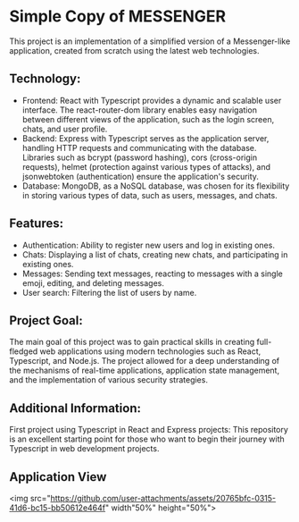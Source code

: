 # Simple Copy of MESSENGER
This project is an implementation of a simplified version of a Messenger-like application, created from scratch using the latest web technologies.

## Technology:
* Frontend: React with Typescript provides a dynamic and scalable user interface. The react-router-dom library enables easy navigation between different views of the application, such as the login screen, chats, and user profile.
* Backend: Express with Typescript serves as the application server, handling HTTP requests and communicating with the database. Libraries such as bcrypt (password hashing), cors (cross-origin requests), helmet (protection against various types of attacks), and jsonwebtoken (authentication) ensure the application's security.
* Database: MongoDB, as a NoSQL database, was chosen for its flexibility in storing various types of data, such as users, messages, and chats.
  
## Features:
* Authentication: Ability to register new users and log in existing ones.
* Chats: Displaying a list of chats, creating new chats, and participating in existing ones.
* Messages: Sending text messages, reacting to messages with a single emoji, editing, and deleting messages.
* User search: Filtering the list of users by name.
  
## Project Goal:

The main goal of this project was to gain practical skills in creating full-fledged web applications using modern technologies such as React, Typescript, and Node.js. The project allowed for a deep understanding of the mechanisms of real-time applications, application state management, and the implementation of various security strategies.

## Additional Information:

First project using Typescript in React and Express projects: This repository is an excellent starting point for those who want to begin their journey with Typescript in web development projects.

## Application View
<img src="https://github.com/user-attachments/assets/20765bfc-0315-41d6-bc15-bb50612e464f" width"50%" height="50%">
